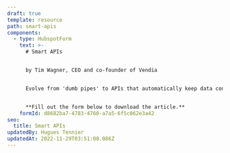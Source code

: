 ```yaml
---
draft: true
template: resource
path: smart-apis
components:
  - type: HubspotForm
    text: >-
      # Smart APIs


      by Tim Wagner, CEO and co-founder of Vendia


      Evolve from 'dumb pipes' to APIs that automatically keep data consistent, correct, and up-to-date. 


      **Fill out the form below to download the article.**
    formId: d8682ba7-4783-4760-a7a5-6f5c062e3a42
seo:
  title: Smart APIs
updatedBy: Hugues Tennier
updatedAt: 2022-11-29T03:51:08.086Z
---
```


